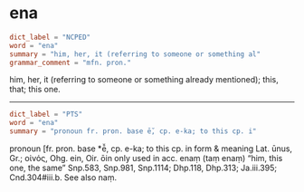 # ena

``` toml
dict_label = "NCPED"
word = "ena"
summary = "him, her, it (referring to someone or something al"
grammar_comment = "mfn. pron."
```

him, her, it (referring to someone or something already mentioned); this, that; this one.

--------------------

``` toml
dict_label = "PTS"
word = "ena"
summary = "pronoun fr. pron. base ē̆, cp. e-ka; to this cp. i"
```

pronoun [fr. pron. base \*ē̆, cp. e\-ka; to this cp. in form & meaning Lat. ūnus, Gr.; οἰνός, Ohg. ein, Oir. ōin only used in acc. enaṃ (taṃ enaṃ) “him, this one, the same” Snp.583, Snp.981, Snp.1114; Dhp.118, Dhp.313; Ja.iii.395; Cnd.304#iii.b. See also naṃ.

